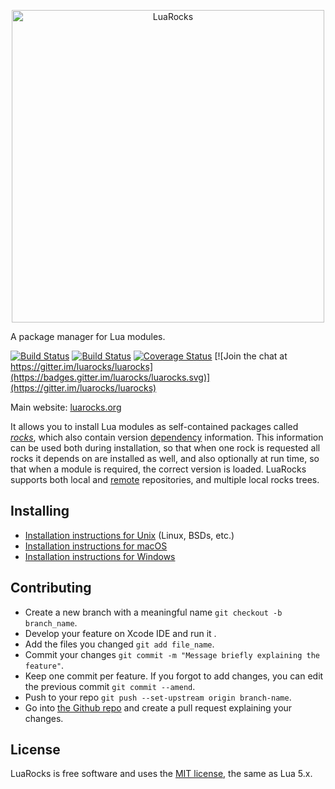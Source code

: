<p align="center"><a href="http://luarocks.org"><img border="0" src="http://luarocks.github.io/luarocks/luarocks.png" alt="LuaRocks" width="500px"></a></p>

A package manager for Lua modules.

[![Build Status](https://travis-ci.org/luarocks/luarocks.svg?branch=master)](https://travis-ci.org/luarocks/luarocks)
[![Build Status](https://ci.appveyor.com/api/projects/status/4x4630tcf64da48i/branch/master?svg=true)](https://ci.appveyor.com/project/hishamhm/luarocks/branch/master)
[![Coverage Status](https://codecov.io/gh/luarocks/luarocks/coverage.svg?branch=master)](https://codecov.io/gh/luarocks/luarocks/branch/master)
[![Join the chat at https://gitter.im/luarocks/luarocks](https://badges.gitter.im/luarocks/luarocks.svg)](https://gitter.im/luarocks/luarocks)

Main website: [luarocks.org](http://www.luarocks.org)

It allows you to install Lua modules as self-contained packages called
[*rocks*][1], which also contain version [dependency][2] information. This
information can be used both during installation, so that when one rock is
requested all rocks it depends on are installed as well, and also optionally
at run time, so that when a module is required, the correct version is loaded.
LuaRocks supports both local and [remote][3] repositories, and multiple local
rocks trees.

## Installing

* [Installation instructions for Unix](http://luarocks.org/en/Installation_instructions_for_Unix) (Linux, BSDs, etc.)
* [Installation instructions for macOS](http://luarocks.org/en/Installation_instructions_for_macOS)
* [Installation instructions for Windows](http://luarocks.org/en/Installation_instructions_for_Windows)

## Contributing

* Create a new branch with a meaningful name `git checkout -b branch_name`.<br />
* Develop your feature on Xcode IDE  and run it .<br />
* Add the files you changed `git add file_name`.<br />
* Commit your changes `git commit -m "Message briefly explaining the feature"`.<br />
* Keep one commit per feature. If you forgot to add changes, you can edit the previous commit `git commit --amend`.<br />
* Push to your repo `git push --set-upstream origin branch-name`.<br />
* Go into [the Github repo](https://github.com/luarocks/luarocks.git) and create a pull request explaining your changes.<br />

## License

LuaRocks is free software and uses the [MIT license](http://luarocks.org/en/License), the same as Lua 5.x.

[1]: http://luarocks.org/en/Types_of_rocks
[2]: http://luarocks.org/en/Dependencies
[3]: http://luarocks.org/en/Rocks_repositories
